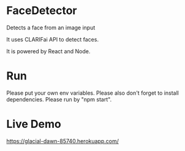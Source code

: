 # FaceDetector
Detects a face from an image input

It uses CLARIFai API to detect faces.

It is powered by React and Node.

# Run
Please put your own env variables.
Please also don't forget to install dependencies.
Please run by "npm start".

# Live Demo
https://glacial-dawn-85740.herokuapp.com/
